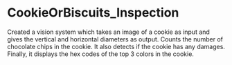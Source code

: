 # CookieOrBiscuits_Inspection
Created a vision system which takes an image of a cookie as input and gives the vertical and horizontal diameters as output. Counts the number of chocolate chips in the cookie. It also detects if the cookie has any damages. Finally, it displays the hex codes of the top 3 colors in the cookie.
